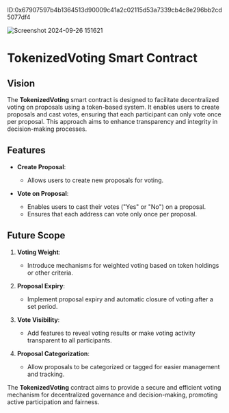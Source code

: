 ID:0x67907597b4b1364513d90009c41a2c02115d53a7339cb4c8e296bb2cd5077df4

![Screenshot 2024-09-26 151621](https://github.com/user-attachments/assets/108b6227-d191-4477-8f4d-e48ba0ed29a9)

# TokenizedVoting Smart Contract


## Vision

The **TokenizedVoting** smart contract is designed to facilitate decentralized voting on proposals using a token-based system. It enables users to create proposals and cast votes, ensuring that each participant can only vote once per proposal. This approach aims to enhance transparency and integrity in decision-making processes.

## Features

- **Create Proposal**:

  - Allows users to create new proposals for voting.

- **Vote on Proposal**:
  - Enables users to cast their votes ("Yes" or "No") on a proposal.
  - Ensures that each address can vote only once per proposal.

## Future Scope

1. **Voting Weight**:

   - Introduce mechanisms for weighted voting based on token holdings or other criteria.

2. **Proposal Expiry**:

   - Implement proposal expiry and automatic closure of voting after a set period.

3. **Vote Visibility**:

   - Add features to reveal voting results or make voting activity transparent to all participants.

4. **Proposal Categorization**:
   - Allow proposals to be categorized or tagged for easier management and tracking.

The **TokenizedVoting** contract aims to provide a secure and efficient voting mechanism for decentralized governance and decision-making, promoting active participation and fairness.

